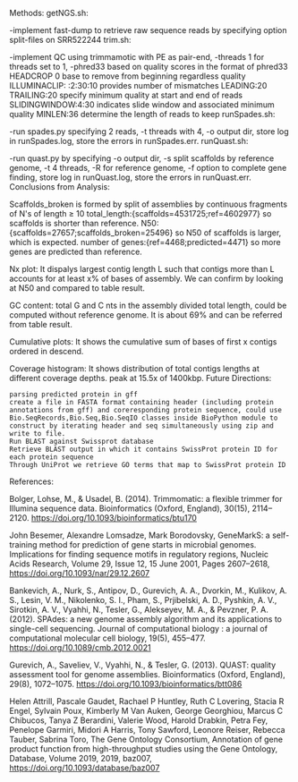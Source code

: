 Methods:
getNGS.sh:

-implement fast-dump to retrieve raw sequence reads by specifying option split-files on SRR522244
trim.sh:

-implement QC using trimmamotic with PE as pair-end, -threads 1 for threads set to 1, -phred33 based on quality scores in the format of phred33
HEADCROP 0 base to remove from beginning regardless quality
ILLUMINACLIP: :2:30:10 provides number of mismatches
LEADING:20 TRAILING:20 specify minimum quality at start and end of reads
SLIDINGWINDOW:4:30 indicates slide window and associated minimum quality
MINLEN:36 determine the length of reads to keep
runSpades.sh:

-run spades.py specifying 2 reads, -t threads with 4, -o output dir, store log in runSpades.log, store the errors in runSpades.err.
runQuast.sh:

-run quast.py by specifying -o output dir, -s split scaffolds by reference genome, -t 4 threads, -R for reference genome, -f option to complete gene finding, store log in runQuast.log, store the errors in runQuast.err.
Conclusions from Analysis:

Scaffolds_broken is formed by split of assemblies by continuous fragments of N's of length ≥ 10
total_length:{scaffolds=4531725;ref=4602977} so scaffolds is shorter than reference.
N50:{scaffolds=27657;scaffolds_broken=25496} so N50 of scaffolds is larger, which is expected.
number of genes:{ref=4468;predicted=4471} so more genes are predicted than reference.

Nx plot: It dispalys largest contig length L such that contigs more than L accounts for at least x% of bases of assembly. We can confirm by looking at N50 and compared to table result.

GC content: total G and C nts in the assembly divided total length, could be computed without reference genome. It is about 69% and can be referred from table result.

Cumulative plots: It shows the cumulative sum of bases of first x contigs ordered in descend.

Coverage histogram: It shows distribution of total contigs lengths at different coverage depths. peak at 15.5x of 1400kbp.
Future Directions:

    parsing predicted protein in gff
    create a file in FASTA format containing header (including protein annotations from gff) and coreresponding protein sequence, could use Bio.SeqRecords,Bio.Seq,Bio.SeqIO classes inside BioPython module to construct by iterating header and seq simultaneously using zip and write to file.
    Run BLAST against Swissprot database
    Retrieve BLAST output in which it contains SwissProt protein ID for each protein sequence
    Through UniProt we retrieve GO terms that map to SwissProt protein ID

References:

Bolger, Lohse, M., & Usadel, B. (2014). Trimmomatic: a flexible trimmer for Illumina sequence data. Bioinformatics (Oxford, England), 30(15), 2114–2120. https://doi.org/10.1093/bioinformatics/btu170

John Besemer, Alexandre Lomsadze, Mark Borodovsky, GeneMarkS: a self-training method for prediction of gene starts in microbial genomes. Implications for finding sequence motifs in regulatory regions, Nucleic Acids Research, Volume 29, Issue 12, 15 June 2001, Pages 2607–2618, https://doi.org/10.1093/nar/29.12.2607

Bankevich, A., Nurk, S., Antipov, D., Gurevich, A. A., Dvorkin, M., Kulikov, A. S., Lesin, V. M., Nikolenko, S. I., Pham, S., Prjibelski, A. D., Pyshkin, A. V., Sirotkin, A. V., Vyahhi, N., Tesler, G., Alekseyev, M. A., & Pevzner, P. A. (2012). SPAdes: a new genome assembly algorithm and its applications to single-cell sequencing. Journal of computational biology : a journal of computational molecular cell biology, 19(5), 455–477. https://doi.org/10.1089/cmb.2012.0021

Gurevich, A., Saveliev, V., Vyahhi, N., & Tesler, G. (2013). QUAST: quality assessment tool for genome assemblies. Bioinformatics (Oxford, England), 29(8), 1072–1075. https://doi.org/10.1093/bioinformatics/btt086

Helen Attrill, Pascale Gaudet, Rachael P Huntley, Ruth C Lovering, Stacia R Engel, Sylvain Poux, Kimberly M Van Auken, George Georghiou, Marcus C Chibucos, Tanya Z Berardini, Valerie Wood, Harold Drabkin, Petra Fey, Penelope Garmiri, Midori A Harris, Tony Sawford, Leonore Reiser, Rebecca Tauber, Sabrina Toro, The Gene Ontology Consortium, Annotation of gene product function from high-throughput studies using the Gene Ontology, Database, Volume 2019, 2019, baz007, https://doi.org/10.1093/database/baz007

